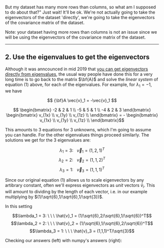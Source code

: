
But my dataset has many more rows than columns, so what am I supposed to do about that?" Just wait! It'll be ok. We're not actually going to take the eigenvectors of the dataset 'directly', we're going to take the eigenvectors of the covariance matrix of the dataset.

Note: your dataset having more rows than columns is not an issue since we will be using the eigenvectors of the covariance matrix of the dataset.




***


## 2. Use the eigenvalues to get the eigenvectors

Although it was anncounced in mid 2019 that [you can get eigenvectors directly from eigenvalues](https://arxiv.org/abs/1908.03795), the usual way people have done this for a very long time is to go back to the matrix $\bf{A}$ and solve the *linear system* of equation (1) above, for each of the eigenvalues.  For example, for $\lambda_1=-1$, we have 

$$
{\bf}A \vec{v}_1 = -\vec{v}_1
$$

$$
\begin{bmatrix}
-2 & 2 & 1 \\
-5 & 5 & 1 \\
-4 & 2 & 3
\end{bmatrix}
\begin{bmatrix}
v_{1x} \\
v_{1y} \\
v_{1z} \\
\end{bmatrix}
= -
\begin{bmatrix}
v_{1x} \\
v_{1y} \\
v_{1z} \\
\end{bmatrix}$$

This amounts to 3 equations for 3 unknowns, which I'm going to assume you can handle. For the other eigenvalues things proceed similarly.  The solutions we get for the 3 eigenvalues are: 

$$\lambda_1 = 3: \ \ \ \vec{v}_1 = (1,2,1)^T$$
$$\lambda_2 = 2: \ \ \ \vec{v}_2 = (1,1,2)^T$$
$$\lambda_3 = 1: \ \ \ \vec{v}_3 = (1,1,1)^T$$


Since our original equation (1) allows us to scale eigenvectors by any artibrary constant, often we'll express eigenvectors as *unit* vectors $\hat{v}_i$.  This will amount to dividing by the length of each vector, i.e. in our example multiplying by $(1/\sqrt{6},1/\sqrt{6},1/\sqrt{3})$.  

In this setting 

$$\lambda_1 = 3: \ \ \ \hat{v}_1 = (1/\sqrt{6},2/\sqrt{6},1/\sqrt{6})^T$$
$$\lambda_2 = 2: \ \ \ \hat{v}_2 = (1/\sqrt{6},1/\sqrt{6},2/\sqrt{6})^T$$
$$\lambda_3 = 1: \ \ \ \hat{v}_3 = (1,1,1)^T/\sqrt{3}$$

Checking our answers (left) with numpy's answers (right):
